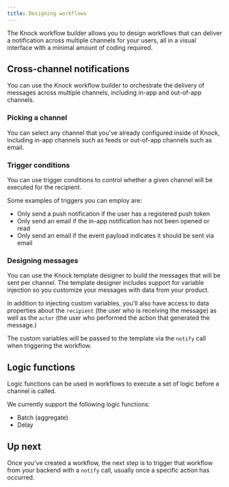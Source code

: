 ```yaml
---
title: Designing workflows
---
```


The Knock workflow builder allows you to design workflows that can deliver a
notification across multiple channels for your users, all in a visual interface with a minimal amount
of coding required.

## Cross-channel notifications

You can use the Knock workflow builder to orchestrate the delivery of messages across multiple channels, including
in-app and out-of-app channels.

### Picking a channel

You can select any channel that you've already configured inside of Knock, including in-app channels such as feeds
or out-of-app channels such as email.

### Trigger conditions

You can use trigger conditions to control whether a given channel will be executed for the recipient.

Some examples of triggers you can employ are:

- Only send a push notification if the user has a registered push token
- Only send an email if the in-app notification has not been opened or read
- Only send an email if the event payload indicates it should be sent via email

### Designing messages

You can use the Knock template designer to build the messages that will be sent per
channel. The template designer includes support for variable injection so you customize your messages with data from your product.

In addition to injecting custom variables, you'll also have access to data properties about the `recipient` (the user who
is receiving the message) as well as the `actor` (the user who performed the action that generated
the message.)

The custom variables will be passed to the template via the `notify` call when triggering the workflow.

## Logic functions

Logic functions can be used in workflows to execute a set of logic before a channel is called.

We currently support the following logic functions:

- Batch (aggregate)
- Delay

## Up next

Once you've created a workflow, the next step is to trigger that workflow from your backend with a `notify` call, usually
once a specific action has occurred.
